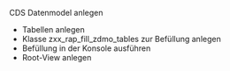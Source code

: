 CDS Datenmodel anlegen

- Tabellen anlegen
- Klasse zxx_rap_fill_zdmo_tables zur Befüllung anlegen
- Befüllung in der Konsole ausführen
- Root-View anlegen
